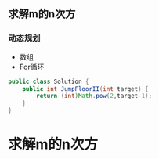 ## 求解m的n次方

### 动态规划
+ 数组
+ For循环

```java
public class Solution {
    public int JumpFloorII(int target) {
        return (int)Math.pow(2,target-1);
    }
}
```


# 求解m的n次方

